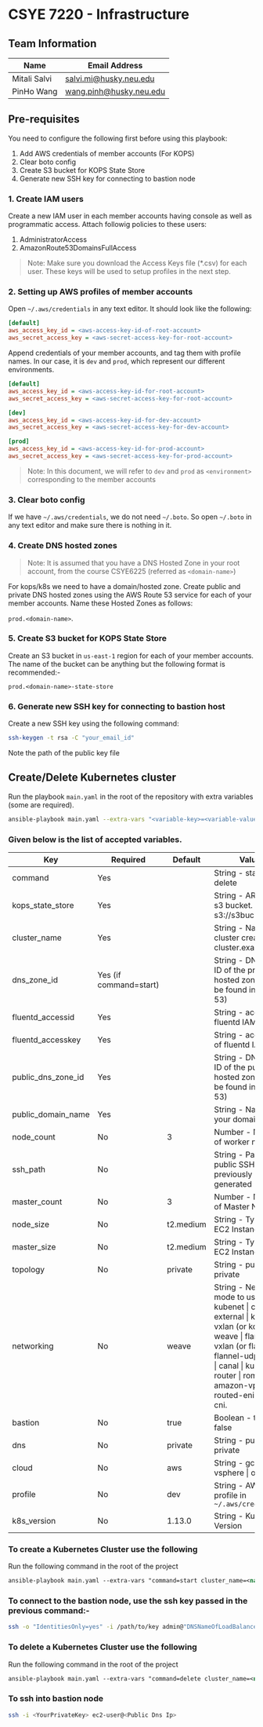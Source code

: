 # CSYE 7220 - Infrastructure
## Team Information
| Name | Email Address |
| --- | --- |
| Mitali Salvi| salvi.mi@husky.neu.edu |
| PinHo Wang| wang.pinh@husky.neu.edu |


## Pre-requisites
You need to configure the following first before using this playbook:
1. Add AWS credentials of member accounts (For KOPS)
2. Clear boto config
3. Create S3 bucket for KOPS State Store
4. Generate new SSH key for connecting to bastion node


### 1. Create IAM users
Create a new IAM user in each member accounts having console as well as programmatic access. Attach followig policies to these users:

1. AdministratorAccess
2. AmazonRoute53DomainsFullAccess

> Note: Make sure you download the Access Keys file (*.csv) for each user. These keys will be used to setup profiles in the next step.

### 2. Setting up AWS profiles of member accounts
Open `~/.aws/credentials` in any text editor. It should look like the following:
```ini
[default]
aws_access_key_id = <aws-access-key-id-of-root-account>
aws_secret_access_key = <aws-secret-access-key-for-root-account>

```

Append credentials of your member accounts, and tag them with profile names. In our case, it is `dev` and `prod`, which represent our different environments.

```ini
[default]
aws_access_key_id = <aws-access-key-id-for-root-account>
aws_secret_access_key = <aws-secret-access-key-for-root-account>

[dev]
aws_access_key_id = <aws-access-key-id-for-dev-account>
aws_secret_access_key = <aws-secret-access-key-for-dev-account>

[prod]
aws_access_key_id = <aws-access-key-id-for-prod-account>
aws_secret_access_key = <aws-secret-access-key-for-prod-account>

```

>Note: In this document, we will refer to `dev` and `prod` as `<environment>` corresponding to the member accounts

### 3. Clear boto config
If we have `~/.aws/credentials`, we do not need `~/.boto`. So open `~/.boto` in any text editor and make sure there is nothing in it.


### 4. Create DNS hosted zones
>Note: It is assumed that you have a DNS Hosted Zone in your root account, from the course CSYE6225 (referred as `<domain-name>`)

For kops/k8s we need to have a domain/hosted zone. Create public and private DNS hosted zones using the AWS Route 53 service for each of your member accounts. Name these Hosted Zones as follows:

`prod.<domain-name>`. 


### 5. Create S3 bucket for KOPS State Store

Create an S3 bucket in `us-east-1` region for each of your member accounts. The name of the bucket can be anything but the following format is recommended:-

`prod.<domain-name>-state-store`


### 6. Generate new SSH key for connecting to bastion host

Create a new SSH key using the following command:

```sh
ssh-keygen -t rsa -C "your_email_id"

```
Note the path of the public key file


## Create/Delete Kubernetes cluster

Run the playbook `main.yaml` in the root of the repository with extra variables (some are required).

```sh
ansible-playbook main.yaml --extra-vars "<variable-key>=<variable-value>"

```


### **Given below is the list of accepted variables.**

| Key | Required | Default | Values |
| --- | --- | --- | --- |
| command | Yes |  | String - start \| delete |
| kops_state_store | Yes |  | String - ARN of the s3 bucket. Eg. s3://s3bucketname |
| cluster_name | Yes |  | String - Name of the cluster created. Eg. cluster.example.com |
| dns_zone_id | Yes (if command=start) |  | String - DNS ZONE ID of the private hosted zone (Can be found in Route 53) |
| fluentd_accessid | Yes |  | String - access id of fluentd IAM user |
| fluentd_accesskey | Yes |  | String - access key of fluentd IAM user |
| public_dns_zone_id | Yes | | String - DNS ZONE ID of the public hosted zone (Can be found in Route 53) |
| public_domain_name | Yes | | String - Name of your domain |
| node_count | No | 3 | Number - Number of worker nodes |
| ssh_path | No |  | String - Path of the public SSH key previously generated |
| master_count | No | 3 | Number - Number of Master Nodes |
| node_size | No | t2.medium | String - Type of EC2 Instance |
| master_size | No | t2.medium | String - Type of EC2 Instance |
| topology | No | private | String - public \| private |
| networking | No | weave | String - Networking mode to use. kubenet \| classic \| external \| kopeio-vxlan (or kopeio) \| weave \| flannel-vxlan (or flannel) \| flannel-udp \| calico \| canal \| kube-router \| romana \| amazon-vpc-routed-eni \| cilium \| cni. |
| bastion | No | true | Boolean - true \| false |
| dns | No | private | String - public \| private |
| cloud | No | aws | String - gce \| aws \| vsphere \| openstack |
| profile | No | dev | String - AWS named profile in `~/.aws/credentials` |
| k8s_version | No | 1.13.0 | String - Kubernetes Version |


### To create a Kubernetes Cluster use the following

Run the following command in the root of the project

```xml
ansible-playbook main.yaml --extra-vars "command=start cluster_name=<name-of-your-cluster> kops_state_store=s3://<name-of-your-s3-bucket> dns_zone_id=<private-hosted-zone-id> ssh_path="ssh_file_path" profile=<aws-profile> fluentd_accessid=<fluentd-iam-user-access-id> fluentd_accesskey=<fluentd-iam-user-access-key> public_dns_zone_id=<public-hosted-zone-id>  public_domain_name=<domain-name>"
```


### To connect to the bastion node, use the ssh key passed in the previous command:- 
```sh
ssh -o "IdentitiesOnly=yes" -i /path/to/key admin@"DNSNameOfLoadBalancer"
```


### To delete a Kubernetes Cluster use the following
Run the following command in the root of the project

```xml
ansible-playbook main.yaml --extra-vars "command=delete cluster_name=<name-of-your-cluster> kops_state_store=s3://<name-of-your-s3-bucket>"
```


### To ssh into bastion node

```sh
ssh -i <YourPrivateKey> ec2-user@<Public Dns Ip>
```
